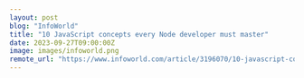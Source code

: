 ```yaml
---
layout: post
blog: "InfoWorld"
title: "10 JavaScript concepts every Node developer must master"
date: 2023-09-27T09:00:00Z
image: images/infoworld.png
remote_url: "https://www.infoworld.com/article/3196070/10-javascript-concepts-every-nodejs-developer-must-master.html#tk.rss_applicationdevelopment"
---
```

